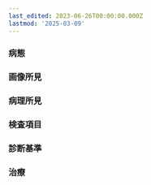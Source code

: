 ```yaml
---
last_edited: 2023-06-26T00:00:00.000Z
lastmod: '2025-03-09'
---
```





  

  

### 病態

  

  

### 画像所見

  

  

### 病理所見

  

  

### 検査項目

  

  

### 診断基準

  

  

### 治療
